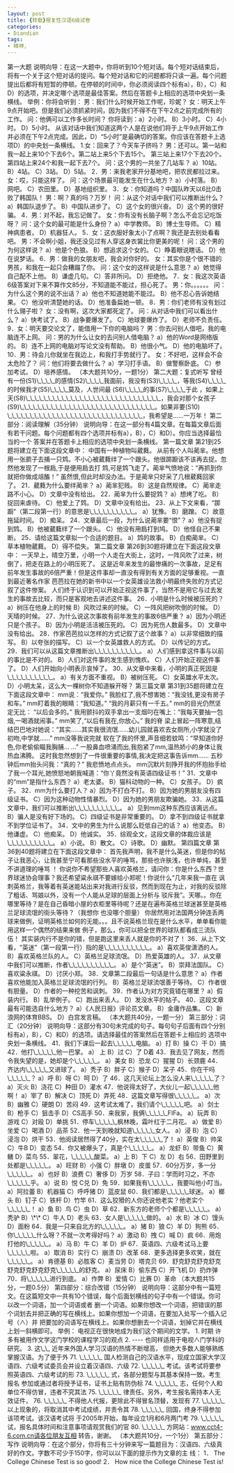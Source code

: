 ```yaml
---
layout: post
title: {转载}报复性汉语6级试卷
categories:
- Diandian
tags:
- 精神, 
---
```

第一大题 说明向导：在这一大题中，你将听到10个短对话。每个短对话结束后，将有一个关于这个短对话的提问。每个短对话和它的问题都将只读一遍。每个问题提出后都将有短暂的停顿。在停顿的时间中，你必须阅读四个标有a），B），C）和D）的选项，并决定哪个选项是最佳答案。然后在答题卡上相应的选项中央划一条横线。 举例：你将会听到： 男：我们什么时候开始工作呢，珍妮？ 女：明天上午9点开始吧。但是我们必须抓紧时间，因为我们不得不在下午2点之前完成所有的工作。 问：他俩可以工作多长时间？ 你将读到：a）2小时。 B）3小时。 C）4小时。 D）5小时。 从该对话中我们知道这两个人是在说他们将于上午9点开始工作并必须在下午2点完成。因此，D）“5小时”是最确切的答案。你应该在答题卡上选项D）的中央划一条横线。 1.女：回来了？今天车子挤吗？ 男：还可以。第一站和我一起上来10个下去6个。第二站上来5个下去15个。 第三站上来17个下去20个。第四站上来24个和我一起下去7个。 问：这个男的一共坐了几站车？ a）10站。 B）4站。 C）3站。 D）5站。 2．男：来我老家开分基地吧，把农民都拉过来。 女：哎，只能这样了。 问：这个场景最可能发生在什么地方？ a）小村落。 B）网吧。 C）农田里。 D）基地组织里。 3．女：你知道吗？中国队昨天以6比0击败了韩国队！ 男：啊？真的吗？万岁！ 问：从这个对话中我们可以推断出什么？ a）韩国队退步了。 B）中国队进步了。 C）这个女的很兴奋。 D）这个男的很好骗。 4．男：对不起，我忘记做了。 女：你有没有长脑子啊？怎么不会忘记吃饭呀？ 问：这个女的最可能是什么身份？ a）中学教师。 B）博士生导师。 C）精神病患者。 D）机器狂人。 5．女：这衣服好象太小了点啊？我还是去别处看看吧。 男：不会啊小姐，我还没见过有人穿这身衣裳比你更美的呢！ 问：这个男的为何这样说？ a）他是个色狼。 B）想追求这个女的。 C）睁着眼说瞎话。 D）他在说梦话。 6．男：做我的女朋友吧，我会对你好的。 女：其实你是个很不错的男孩，和我在一起只会糟蹋了你。 问：这个女的这样说是什么意思？ a）她觉得自己配不上他。 B）谦虚几句。 C）答非所问。 D）拒绝他。 7．女：我这次英语6级答案对下来不算作文85分，不知道能不能过，担心死了。 男：你。。。。。。 问：为什么这个男的说不出话？ a）他也不知道她能不能过。 B）他不忍心告诉她结果。 C）他没听清楚她的话。 D）他准备扁她一顿。 8．男：你们老师有没有划过什么翎子啦？ 女：没有啊，这次大家都死定了。 问：从对话中我们可以看出什么？ a）快考试了。 B）战争要爆发了。 C）地球要爆炸了。 D）老师不负责任。 9．女：明天要交论文了，能借用一下你的电脑吗？ 男：你去问别人借吧，我的电脑连不上网。 问：男的为什么让女的去问别人借电脑？ a）他的Word是网络版的。 B）连不上网的电脑对写论文没有帮助。 B）他很小气。 D）他的电脑坏了。 10．男：待会儿你就坐在我边上，和我打手势就行了。 女：不好吧，这样会不会太危险了？ 问：他们将要去做什么？ a）学习打手语。 B）做警察卧底。 C）参加考试。 D）培养感情。 （本大题共10分，一题1分） 第二大题：复式听写 曾经有一份(S1)\\\_\\\_\\\_\\\_的感情(S2)\\\_\\\_\\\_\\\_我面前，我没有(S3)\\\_\\\_\\\_\\\_，等我(S4)\\\_\\\_\\\_\\\_的时候我才(S5)\\\_\\\_\\\_\\\_莫及，人世间最 (S6)\\\_\\\_\\\_\\\_的事(S7)\\\_\\\_\\\_\\\_于此 ，如果上天(S8)\\\_\\\_\\\_\\\_\\\_\\\_\\\_\\\_\\\_\\\_\\\_\\\_\\\_\\\_\\\_\\\_\\\_\\\_\\\_\\\_\\\_\\\_\\\_\\\_\\\_\\\_\\\_\\\_\\\_\\\_，我会对那个女孩子(S9)\\\_\\\_\\\_\\\_\\\_\\\_\\\_\\\_\\\_\\\_\\\_\\\_\\\_\\\_\\\_\\\_\\\_\\\_\\\_\\\_\\\_\\\_\\\_\\\_\\\_\\\_\\\_\\\_\\\_\\\_。如果非要(S10) \\\_\\\_\\\_\\\_\\\_\\\_\\\_\\\_\\\_\\\_\\\_\\\_\\\_\\\_\\\_\\\_\\\_\\\_\\\_\\\_\\\_\\\_\\\_\\\_\\\_\\\_\\\_\\\_\\\_\\\_，我希望是……一万年！ 第二部分：阅读理解（35分钟） 说明向导：在这一部分有4篇文章。在每篇文章后面有若干问题。每个问题都有四个选项并标有a），B），C）和D）。你应当选择最恰当的一个 答案并在答题卡上相应的选项中央划一条横线。 第一篇文章 第21到25题将建立在下面这段文章中： 中国有一种植物叫葳蕤。 从前有个人叫蔺芈。他想用一张罽子去捕一只鸩。不小心被葳蕤绊了一个跟头。他很踯蹰该不该再去捉。忽然他发现了一根扃,于是便用扃去打 鸩,可是鸩飞走了。蔺芈气愤地说：“再抓到你就把你做成俎醢！” 虽然恨,但此时却没办法。于是蔺芈只好采了几根葳蕤回家了。 21．葳蕤为什么要绊蔺芈？ a）蔺芈犯贱。 B）这是自然规律。 C）蔺芈走路不小心。 D）文章中没有给出。 22．蔺芈为什么要捉鸩？ a）想烤了吃。 B）捉回来虐待。 C）他爱上了鸩。 D）文章中没有给出。 23．从上下文来看，“踯蹰”（第二段第一行）的意思是\\\_\\\_\\\_\\\_\\\_\\\_\\\_\\\_\\\_\\\_。 a）犹豫。 B）磨蹭。 C）故意拖延时间。 D）痴呆。 24．文章最后一段，为什么说蔺芈要“恨”？ a）他没有捉到鸩。 B）他被葳蕤绊了一个跟头。 C）他没有用扃打到鸠。 D）他怪自己不果断。 25．请给这篇文章拟一个合适的题目。 a）鸩的故事。 B）白痴蔺芈。 C）草本植物葳蕤。 D）得不偿失。 第二篇文章 第26到30题将建立在下面这段文章中： 一天早上，晴空万里，小明一个人走在大街上，这时，一阵风吹了过来，树倒了，把走在路上的小明压死了。 这是近年来发生的最惨痛的一次事故，足足有前年发生事故的6倍严重！但是这件事却一直没有得到有关方面的足够重视。一直到最近著名作家 芭芭拉在她的新书中以一个女英雄设法救小明最终失败的方式记叙了这件惨案。 人们终于认识到可以开始正视这件事了，当然不是用它与过去发生的事故去比较，而只是客观地去讲述这件事。 26．小明是什么时候被压死的？ a）树压在他身上的时候 B）风吹过来的时候。 C）一阵风把树吹倒的时候。 D）天晴的时候。 27．为什么说这次事故有前年发生的事故6倍严重？ a）因为小明还只是个孩子。 B）因为小明是活活被压死的。 C）因为死伤人数最多。 D）文章中没有给出。 28．作家芭芭拉以怎样的方式记叙了这个故事？ a）以非常细致的描写。 B）以夸张的描写。 C）以一个女英雄救人的方式。 D）以传记的方式。 29．我们可以从这篇文章推断出\\\_\\\_\\\_\\\_\\\_\\\_\\\_\\\_\\\_\\\_。 a）人们感到拿这件事与以前的事比是不对的。 B）人们对这件事的发生感到愧疚。 C）人们开始正视这件事了。 D）人们开始向小明表示哀悼了。 30．从文章中来看，小明的真正死因是\\\_\\\_\\\_\\\_\\\_\\\_\\\_\\\_\\\_\\\_。 a）有关方面不重视。 B）被树压死。 C）女英雄水平太次。 D）小明太呆，这么大一棵树你不知道躲开呀？ 第三篇文章 第31到35题将建立在下面这段文章中： mm说：“我爱你。” 我脸红了,我不想害她：“我没钱,更没有房子和车。” mm盯着我的眼睛：“我知道。” “我的月薪只有一千五。” mm的目光仍然坚定无比： “以后会多的。” 我用颤抖的双手拿出一支烟叼在嘴上：“我每天要抽一包烟,一喝酒就闹事。” mm笑了,“以后有我在,你放心。” 我的脊 梁上冒起一阵寒意,结结巴巴地对她说：“其实……其实我很流氓……幼儿园就喜欢去女厕所,小学就没了初吻,中学就……” mm没等我说完就 软在了我的怀里,声音细若蚊鸣：“早知道你好色,你老偷偷瞄我胸脯… …” 一股鼻血喷涌而出,我抱紧了mm,温热娇小的身体让我热血沸腾。 这时我忽然想到了一件很重要的事情,我决定把这事告诉mm...... 五秒钟后mm抬头问我：“真的？” 我悲愤地点点头。 mm沉默片刻挣开我的怀抱抬手给了我一个耳光,她愤怒地朝我喊道：“你丫竟然没有英语四级证书！” 31．文章中的“mm”是指什么东西？ a）老太婆。 B）猫科动物的一种。 C）女孩子。 D）疯子。 32．mm为什么要打人？ a）因为不打白不打。 B）因为她的男朋友没有四级证书。 C）因为这种动物性情暴烈。 D）因为她的男朋友欺骗她。 33．从这篇文章中，我们可以推断出\\\_\\\_\\\_\\\_\\\_\\\_\\\_\\\_\\\_\\\_。 a）见到mm这种东西应该离远点。 B）骗人是没有好下场的。 C）四级证书是非常重要的。 D）拿不到四级证书就拿不到学位证书了。 34．文中的男生为什么说那么贬低自己的话？ a）他变态。 B）他谦虚。 C）他痴呆。 D）他诚实。 35．综观全文，这段文章的体裁应该是\\\_\\\_\\\_\\\_\\\_\\\_\\\_\\\_\\\_\\\_。 a）小说。 B）散文。 C）诗歌。 D）幽默。 第四篇文章 第36到40题将建立在下面这段文章中： 首先我声明，我不是什么英迷，但是你的帖子让我恶心，让我甚至宁可看那些没水平的唾骂，那些也许肤浅，也许单纯，甚至不讲道理的唾骂 ！ 你说你不希望那些人喜欢英格兰，请问你：你是什么东西？世界球迷协会理事？我还希望粱永祺不要嫁给小郑呢！你说什么“几年来我一直在 讽刺英格兰，我等着有英迷能站出来对我进行反驳，然而到现在为止，对我的反驳除了粗话、骂娘以外，没有一个人能从足球的层面上分析与 驳斥我”。天哪。。你在哪里等待？是在自己昏暗小屋的衣柜里等待呢？还是在遍布英格兰球迷甚至是英格兰足球流氓的街头等待？（我想你 也没哪个胆量） 你居然用对法国两分钟连丢两球来做例，证明英格兰如何的无能。。。且不说英格兰现在是什么水平，单单看你能用这样一个偶然的结果来做 例子，那么，你可以把全世界的球队都看成三流队伍！ 其实装内行不是你的错，但是跑这里来丢人就是你的不对了！ 36．从上下文看，“英迷”（第一段第一行）指的是\\\_\\\_\\\_\\\_\\\_\\\_\\\_\\\_\\\_\\\_。 a）喜欢英俊潇洒的人。 B）喜欢英格兰队的人。 C）英格兰足球流氓。 D）热爱英雄的人。 37．从文章中我们可以推断，作者\\\_\\\_\\\_\\\_\\\_\\\_\\\_\\\_\\\_\\\_。 a）是个“英迷”。 B）崇拜法国队。 C）喜欢粱永祺。 D）讨厌小郑。 38．文章第二段最后一句话是什么意思？ a）作者喜欢他能加入英格兰足球流氓的行列。 B）英格兰足球流氓善于等待。 C）作者很有胆量。 D）作者的一种挖苦和讽刺。 39．作者认为对方究竟错在哪里？ a）假装内行。 B）乱举例子。 C）跑出来丢人。 D）发没水平的帖子。 40．这段文章最有可能选自什么地方？ a）《人民日报》评论员文章。 B）金庸作品集。 C）新浪网的体育BBS。 D）白宫发言稿。 （本大题共40分，一题一分） 第三部分：词汇（20分钟） 说明向导：这部分有30句未完成的句子。每句句子后面有四个分别标有a），B），C）和D）的选项。请选择最佳的答案然后在答题卡上相应的 选项中央划一条横线。 41．我们下课后一起去\\\_\\\_\\\_\\\_\\\_电脑。 a）打 B）操 C）干 D）搞 42．他打\\\_\\\_\\\_\\\_\\\_他一巴掌。 a） 上 B）过 C）了 D着 43．我去见了网友，然而令我失望的是，她却是个\\\_\\\_\\\_\\\_\\\_。 a）美女 B）恐龙 C）猩猩 D）长颈鹿 44．齐达内\\\_\\\_\\\_\\\_\\\_又进球了。 a）秃子 B）胖子 C）猴子 D）呆子 45．你在干吗\\\_\\\_\\\_\\\_\\\_？ a）呼 B）呀 C）呵 D）了 46．这几天论坛上怎么没人来\\\_\\\_\\\_\\\_\\\_了？ a）灭火 B）浇花 C）种田 D）灌水 47．他说得太好了，大伙儿一起\\\_\\\_\\\_\\\_\\\_他啊！ a）宰了 B）解决 C）顶死 D）弄死 48．这篇文章写得很\\\_\\\_\\\_\\\_\\\_。 a）次 B）幽雅 C）硬朗 D）苦闷 49．这考试太难了，我们请个\\\_\\\_\\\_\\\_\\\_吧。 a）剑士 B）枪手 C）狙击手 D）CS高手 50．来我家，我俩\\\_\\\_\\\_\\\_\\\_FIFa。 a）玩弄 B）游戏 C）对殴 D）单挑 51．停车\\\_\\\_\\\_\\\_\\\_枫林晚，霜叶红于二月花。 a）做爱 B）坐爱 C）喝酒 D）品茶 52．他一天到晚就知道\\\_\\\_\\\_\\\_\\\_女人。 a）浸 B）泡 C）浸泡 D）烘干 53．他阅读居然得了40分，实在太\\\_\\\_\\\_\\\_\\\_了！ a）英俊 B）帅呆 C）牛B D）变态 54．你又被爆头了，真是个\\\_\\\_\\\_\\\_\\\_。 a）龙虾 B）带鱼 C）黄鳝 D）菜鸟 55．翠花，\\\_\\\_\\\_\\\_\\\_酸菜。 a）上 B）下 C）左 D）右 56．田野里到处都是\\\_\\\_\\\_\\\_\\\_。 a）旺财 B）小强 C）胖墩 D）皮蛋 57．60分万岁，多一分\\\_\\\_\\\_\\\_\\\_。 a）也好 B）浪费 C）奢侈 D）万岁 58．子曰：学而时习之，不亦\\\_\\\_\\\_\\\_\\\_乎。 a）说 B）悦 C兑 D）免 59．如果我有\\\_\\\_\\\_\\\_\\\_，我要叫他小叮当。 a）阿拉蕾 B）机器猫 C）呼呼猪 D）蓝皮鼠 60．我们都是\\\_\\\_\\\_\\\_\\\_球迷。 a）榔头 B）钉子 C）铁杆 D）竹竿 61．这么狡猾的人你还说他老实？他老实个\\\_\\\_\\\_\\\_\\\_！ a）鱼 B）鸟 C）虫 D）草 62．新东方的老师个个都是\\\_\\\_\\\_\\\_\\\_。 a）秃驴 B）\\\*\\\* C）牛人 D）老头 63．女人是\\\_\\\_\\\_\\\_\\\_做的。 a）水 B）冰 C）馒头 D）面粉 64．我是一只来自北方的\\\_\\\_\\\_\\\_\\\_。 a）猪 B）狼 C）羊 D）狗熊 65．你\\\_\\\_\\\_\\\_\\\_什么呀？不就一次考得好吗？ a）激动 B）拽 C）喊 D）疯 66．用炮打他的\\\_\\\_\\\_\\\_\\\_。 a）马 B）牛 C）羊 D）炉 67．英语四、六级考试马上要\\\_\\\_\\\_\\\_\\\_啦。 a）取消 B）实行 C）崩溃 D）改革 68．更多选择更多欢笑，就在\\\_\\\_\\\_\\\_\\\_。 a）肯德基 B）必胜客 C）麦当劳 D）塔克贝 69．舒克舒克舒克舒克舒克舒克舒克舒克\\\_\\\_\\\_\\\_\\\_的舒克。 a）尿床 B）偷东西 C）开飞机 D）扔炸弹 70．将\\\_\\\_\\\_\\\_\\\_进行到底。 a）作弊 B）爱情 C）比赛 D）革命 （本大题共15分，一题0.5分） 第四部分：综合改错（15分钟） 说明向导：这部分中有一篇短文。在这篇短文中一共有10个错误，每个后面划横线的句子中有一个错误。你可以改一个词语，加一个词语或者 删一个词语。如果你想改一个词语，把错误的那个词划去并把正确的写在横线上。如果你想加一个词语，在要加入处写一个插入记号（∧）并 把要加的词语写在横线上。如果你想删去一个词语，划掉它并在横线上划一斜横即可。 举例： 电视正在很快地成为我们这个期间的文学。 1. 时期 许多有被用作文学这门学校的课程学习的观点 2. ---- 也同样适用于电视∧门学科的研究。 3. 这\\\_\\\_ 近年来外国人学习汉语的热情不断增高， 但绝大多数人能够熟练掌握汉语。为了便于外 71. \\\_\\\_\\\_\\\_\\\_ 国人检测自己的汉语水平，现成立国家大学汉 语四、六级考试委员会并设立着汉语四、六级 72. \\\_\\\_\\\_\\\_\\\_ 考试。该考试将要参照英语四、六级考试的形 73. \\\_\\\_\\\_\\\_\\\_ 式，各部分题型与其基本保持一致。考生报名 参加或通过者将授予证书，证书上贴有防伪标 74. \\\_\\\_\\\_\\\_\\\_ 志，任何个人和单位不得仿冒，违者不究其法 75. \\\_\\\_\\\_\\\_\\\_ 律责任。另外，考生报名需持本人无效证件， 76. \\\_\\\_\\\_\\\_\\\_ 不得他人代报，更除此不得冒名顶替，发现有 77. \\\_\\\_\\\_\\\_\\\_ 以上现象的，将取消其中考试成绩，并责令其 78. \\\_\\\_\\\_\\\_\\\_ 回国，终身不得参加该项考试。该汉语考试将 于2005年开始，每年设立1月和6月两门考 79. \\\_\\\_\\\_\\\_\\\_ 试，报名具体时间和注意事项请观赏我们的官 80. \\\_\\\_\\\_\\\_\\\_ 方网站：www.cct4-6.com.cn请各位朋友互相 转告，谢谢。 （本大题共10分，一个1分） 第五部分：写作 说明向导：在这个部分，你将有三十分钟来写一篇题目为：汉语四、六级真好的作文。字数不可少于150字，你可以以下面的提示作为文章的主 线： 1． The College Chinese Test is so good! 2． How nice the College Chinese Test is!